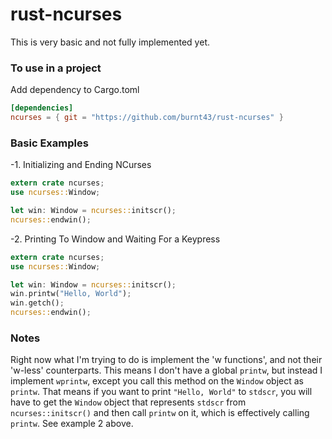 # rust-ncurses
This is very basic and not fully implemented yet.

### To use in a project
Add dependency to Cargo.toml
```toml
[dependencies]
ncurses = { git = "https://github.com/burnt43/rust-ncurses" }
```

### Basic Examples
-1. Initializing and Ending NCurses
```rust
extern crate ncurses;
use ncurses::Window;

let win: Window = ncurses::initscr();
ncurses::endwin();
```

-2. Printing To Window and Waiting For a Keypress
```rust
extern crate ncurses;
use ncurses::Window;

let win: Window = ncurses::initscr();
win.printw("Hello, World");
win.getch();
ncurses::endwin();
```

### Notes
Right now what I'm trying to do is implement the 'w functions', and not their 'w-less' counterparts. This means I don't have a global ```printw```, but instead I implement ```wprintw```, except you call this method on the ```Window``` object as ```printw```. That means if you want to print ```"Hello, World"``` to ```stdscr```, you will have to get the ```Window``` object that represents ```stdscr``` from ```ncurses::initscr()``` and then call ```printw``` on it, which is effectively calling ```printw```. See example 2 above.
